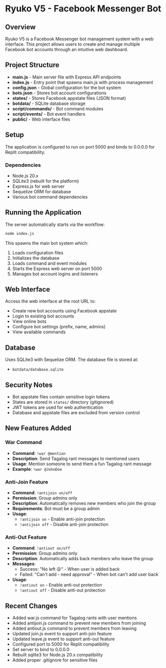 # Ryuko V5 - Facebook Messenger Bot

## Overview
Ryuko V5 is a Facebook Messenger bot management system with a web interface. This project allows users to create and manage multiple Facebook bot accounts through an intuitive web dashboard.

## Project Structure
- **main.js** - Main server file with Express API endpoints
- **index.js** - Entry point that spawns main.js with process management
- **config.json** - Global configuration for the bot system
- **bots.json** - Stores bot account configurations
- **states/** - Stores Facebook appstate files (JSON format)
- **botdata/** - SQLite database storage
- **script/commands/** - Bot command modules
- **script/events/** - Bot event handlers
- **public/** - Web interface files

## Setup
The application is configured to run on port 5000 and binds to 0.0.0.0 for Replit compatibility.

### Dependencies
- Node.js 20.x
- SQLite3 (rebuilt for the platform)
- Express.js for web server
- Sequelize ORM for database
- Various bot command dependencies

## Running the Application
The server automatically starts via the workflow:
```bash
node index.js
```

This spawns the main bot system which:
1. Loads configuration files
2. Initializes the database
3. Loads command and event modules
4. Starts the Express web server on port 5000
5. Manages bot account logins and listeners

## Web Interface
Access the web interface at the root URL to:
- Create new bot accounts using Facebook appstate
- Login to existing bot accounts
- View online bots
- Configure bot settings (prefix, name, admins)
- View available commands

## Database
Uses SQLite3 with Sequelize ORM. The database file is stored at:
- `botdata/database.sqlite`

## Security Notes
- Bot appstate files contain sensitive login tokens
- States are stored in `states/` directory (gitignored)
- JWT tokens are used for web authentication
- Database and appstate files are excluded from version control

## New Features Added

### War Command
- **Command**: `!war @mention`
- **Description**: Send Tagalog rant messages to mentioned users
- **Usage**: Mention someone to send them a fun Tagalog rant message
- **Example**: `!war @JohnDoe`

### Anti-Join Feature
- **Command**: `!antijoin on/off`
- **Permission**: Group admins only
- **Description**: Automatically removes new members who join the group
- **Requirements**: Bot must be a group admin
- **Usage**: 
  - `!antijoin on` - Enable anti-join protection
  - `!antijoin off` - Disable anti-join protection

### Anti-Out Feature
- **Command**: `!antiout on/off`
- **Permission**: Group admins only
- **Description**: Automatically adds back members who leave the group
- **Messages**: 
  - Success: "No left 😜" - When user is added back
  - Failed: "Can't add - need approval" - When bot can't add user back
- **Usage**: 
  - `!antiout on` - Enable anti-out protection
  - `!antiout off` - Disable anti-out protection

## Recent Changes
- Added war.js command for Tagalog rants with user mentions
- Added antijoin.js command to prevent new members from joining
- Added antiout.js command to prevent members from leaving
- Updated join.js event to support anti-join feature
- Updated leave.js event to support anti-out feature
- Configured port to 5000 for Replit compatibility
- Set server to bind to 0.0.0.0
- Rebuilt sqlite3 for Node.js 20.x compatibility
- Added proper .gitignore for sensitive files
